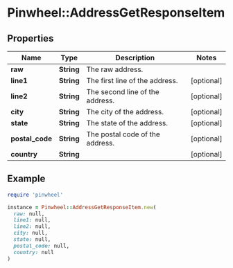 # Pinwheel::AddressGetResponseItem

## Properties

| Name | Type | Description | Notes |
| ---- | ---- | ----------- | ----- |
| **raw** | **String** | The raw address. |  |
| **line1** | **String** | The first line of the address. | [optional] |
| **line2** | **String** | The second line of the address. | [optional] |
| **city** | **String** | The city of the address. | [optional] |
| **state** | **String** | The state of the address. | [optional] |
| **postal_code** | **String** | The postal code of the address. | [optional] |
| **country** | **String** |  | [optional] |

## Example

```ruby
require 'pinwheel'

instance = Pinwheel::AddressGetResponseItem.new(
  raw: null,
  line1: null,
  line2: null,
  city: null,
  state: null,
  postal_code: null,
  country: null
)
```


